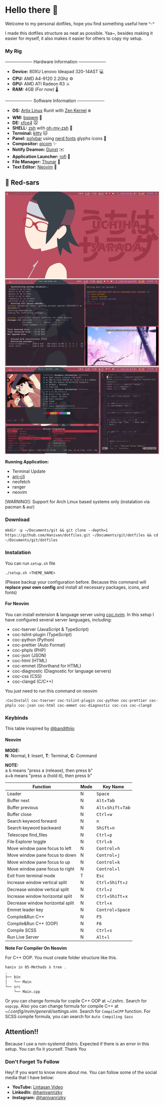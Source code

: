 # Hello there 👋

Welcome to my personal dotfiles, hope you find something useful here ^-^

I made this dotfiles structure as neat as possible. Yaa~, besides making it easier for myself, it also makes it easier for others to copy my setup.

### My Rig

───────── Hardware Information ─────────

- **Device:** 80XU Lenovo Ideapad 320-14AST 💻
- **CPU:** AMD A4-9120 2.2Ghz ⚙️
- **GPU:** AMD ATI Radeon R3 ⚔️
- **RAM:** 4GB _(For now)_ 🌡️

───────── Software Information ─────────

- **OS:** [Artix Linux](https://artixlinux.org) Runit with [Zen Kernel](https://github.com/zen-kernel/zen-kernel) ❄️
- **WM:** [bspwm](https://github.com/baskerville/bspwm) 🎨
- **DE:** [xfce4](https://wiki.archlinux.org/title/xfce) 🐭
- **SHELL:** [zsh](https://wiki.archlinux.org/title/Zsh) with [oh-my-zsh](https://github.com/ohmyzsh/ohmyzsh) 🐚
- **Terminal:** [kitty](https://github.com/kovidgoyal/kitty) 🐱
- **Panel:** [polybar](https://github.com/polybar/polybar) using [nerd fonts](https://github.com/ryanoasis/nerd-fonts) glyphs icons 🍜
- **Compositor:** [picom](https://aur.archlinux.org/packages/picom-jonaburg-git) ✨
- **Notify Deamon:** [Dunst](https://wiki.archlinux.org/title/Dunst) ✉️
- **Application Launcher:** [rofi](https://wiki.archlinux.org/title/Rofi) 🚀
- **File Manager:** [Thunar](https://wiki.archlinux.org/title/Thunar) 🔖
- **Text Editor:** [Neovim](https://wiki.archlinux.org/title/Neovim) 📄

## 🍅 Red-sars

![red-sars-homescreen](./screenshot/dotfiles2-desktop.png "homescreen")
![red-sars-etc](./screenshot/dotfiles2-pacman_ani-cli.png)
![red-sars-workspace](./screenshot/dotfiles2-kitty_ranger_nvim.png)

**Running Application:**

- Terminal Update
- [ani-cli](https://github.com/pystardust/ani-cli)
- neofetch
- ranger
- neovim

[WARNING!]: Support for Arch Linux based systems only (instalation via pacman & aur)

### Download

```
mkdir -p ~/Documents/git && git clone --depth=1 https://github.com/Hanivan/dotfiles.git ~/Documents/git/dotfiles && cd ~/Documents/git/dotfiles
```

### Instalation

You can run `setup.sh` file

```
./setup.sh <THEME_NAME>
```

(Please backup your configuration before. Because this command will **replace your own config** and install all necessary packages, icons, and fonts)

#### For Neovim

You can install extension & language server using [coc.nvim](https://github.com/neoclide/coc.nvim). In this setup I have configured several server languages, including:

- coc-tserver (JavaScript & TypeScript)
- coc-tslint-plugin (TypeScript)
- coc-python (Python)
- coc-prettier (Auto Format)
- coc-phpls (PHP)
- coc-json (JSON)
- coc-html (HTML)
- coc-emmet (Shorthand for HTML)
- coc-diagnostic (Diagnostic for language servers)
- coc-css (CSS)
- coc-clangd (C/C++)

You just need to run this command on neovim

```
:CocInstall coc-tserver coc-tslint-plugin coc-python coc-prettier coc-phpls coc-json coc-html coc-emmet coc-diagnostic coc-css coc-clangd
```

### Keybinds

This table insipired by [@bandithijo](https://github.com/bandithijo/nvimrc)

#### Neovim

**MODE:**<br>
**N**: Normal, **I**: Insert, **T**: Terminal, **C**: Command

**NOTE:**<br>
<kbd>a</kbd> <kbd>b</kbd> means "press <kbd>a</kbd> (release), then press <kbd>b</kbd>"<br>
<kbd>a</kbd>+<kbd>b</kbd> means "press <kbd>a</kbd> (hold it), then press <kbd>b</kbd>"

| Function                         | Mode | Key Name                                       |
| -------------------------------- | ---- | ---------------------------------------------- |
| Leader                           | N    | <kbd>Space</kbd>                               |
| Buffer next                      | N    | <kbd>Alt</kbd>+<kbd>Tab</kbd>                  |
| Buffer previous                  | N    | <kbd>Alt</kbd>+<kbd>Shift</kbd>+<kbd>Tab</kbd> |
| Buffer close                     | N    | <kbd>Ctrl</kbd>+<kbd>w</kbd>                   |
| Search keyword forward           | N    | <kbd>n</kbd>                                   |
| Search keyword backward          | N    | <kbd>Shift</kbd>+<kbd>n</kbd>                  |
| Telescope find_files             | N    | <kbd>Ctrl</kbd>+<kbd>p</kbd>                   |
| File Explorer toggle             | N    | <kbd>Ctrl</kbd>+<kbd>b</kbd>                   |
| Move window pane focus to left   | N    | <kbd>Control</kbd>+<kbd>h</kbd>                |
| Move window pane focus to down   | N    | <kbd>Control</kbd>+<kbd>j</kbd>                |
| Move window pane focus to up     | N    | <kbd>Control</kbd>+<kbd>k</kbd>                |
| Move window pane focus to right  | N    | <kbd>Control</kbd>+<kbd>l</kbd>                |
| Exit from terminal mode          | T    | <kbd>Esc</kbd>                                 |
| Increase window vertical split   | N    | <kbd>Ctrl</kbd>+<kbd>Shift</kbd>+<kbd>z</kbd>  |
| Decrease window vertical split   | N    | <kbd>Ctrl</kbd>+<kbd>z</kbd>                   |
| Increase window horizontal split | N    | <kbd>Ctrl</kbd>+<kbd>Shift</kbd>+<kbd>x</kbd>  |
| Decrease window horizontal split | N    | <kbd>Ctrl</kbd>+<kbd>x</kbd>                   |
| Emmet leader key                 | N    | <kbd>Control</kbd>+<kbd>Space</kbd>            |
| Compile&Run C++                  | N    | <kbd>F5</kbd>                                  |
| Compile&Run C++ (OOP)            | N    | <kbd>F6</kbd>                                  |
| Compile SCSS                     | N    | <kbd>Ctrl</kbd>+<kbd>s</kbd>                   |
| Run Live Server                  | N    | <kbd>Alt</kbd>+<kbd>l</kbd>                    |

**Note For Compiler On Neovim**

For C++ OOP. You must create folder structure like this.

```
haniv in 05-Methods λ tree .
.
├── bin
│   └── Main
└── src
    └── Main.cpp
```

Or you can change formula for copile C++ OOP at _~/.zshrc_. Search for `oopcpp`. Also you can change formula for compile C++ at _~/.config/nvim/general/settings.vim_. Search for `CompileCPP` function. For SCSS compile formula, you can search for `Auto Compiling Sass`

## Attention!!

Because I use a non-systemd distro. Expected if there is an error in this setup. You can fix it yourself. Thank You

### Don't Forget To Follow

Hey! If you want to know more about me. You can follow some of the social media that I have below:

- **YouTube:** [Lintasan Video](https://youtube.com/c/LintasanVideo)
- **LinkedIn:** [@hanivanrizky](https://id.linkedin.com/in/hanivanrizky)
- **Instagram:** [@hanivanrizky](https://instagram.com/hanivanrizky)
